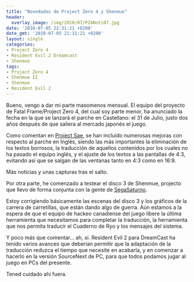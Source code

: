 ```yaml
---
title: "Novedades de Project Zero 4 y Shenmue"
header:
  overlay_image: /img/2010/07/PZ4Noti07.jpg
date: '2010-07-05 22:31:21 +0200'
date_gmt: '2010-07-05 21:31:21 +0200'
layout: single
categories:
- Project Zero 4
- Resident Evil 2 Dreamcast
- Shenmue
tags:
- Project Zero 4
- Shenmue II
- Shenmue
- Resident Evil 2
---
```

Bueno, vengo a dar mi parte masomenos mensual. El equipo del proyecto de Fatal 
Frame/Project Zero 4, del cual soy parte menor, ha anunciado la fecha en la que 
se lanzará el parche en Castellano: el 31 de Julio, justo dos años después de 
que saliera al mercado japonés el juego.

Como comentan en <a href="http://www.projectsae.es/sae.php" target="_blank">Project Sae</a>, 
se han incluído numerosas mejoras con respecto al parche en Inglés, siendo las 
más importantes la eliminación de los textos borrosos, la traducción de aquellos 
contenidos por los cuales no ha pasado el equipo inglés, y el ajuste de los textos 
a las pantallas de 4:3, evitando así que se salgan de las ventanas tanto en 4:3 
como en 16:9.

Más noticias y unas capturas tras el salto.

<!--more-->

Por otra parte, he comenzado a testear el disco 3 de Shenmue, projecto que llevo 
de forma conjunta con la gente de [SegaSaturno](http://www.segasaturno.com).

Estoy corrigiendo básicamente las escenas del disco 3 y los gráficos de la carrera 
de carretillas, que están dando algo de guerra. Aún estamos a la espera de que el 
equipo de hackeo canadiense del juego libere la última herramienta que necesitamos 
para completar la traducción, la herramienta que nos permita traducir el Cuaderno 
de Ryo y los mensajes del sistema.

Y poco más que comentar... ah, sí. Resident Evil 2 para DreamCast ha tenido varios 
avances que deberían permitir que la adaptación de la traducción reduzca el tiempo 
que necesite en acabarla, y en comenzar a hacerlo en la versión SourceNext de PC, 
para que todos podamos jugar al juego en PCs del presente.

Tened cuidado ahí fuera.
